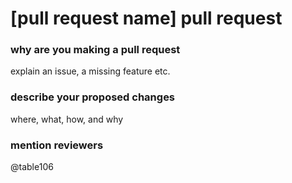 # [pull request name] pull request
### why are you making a pull request
explain an issue, a missing feature etc.
### describe your proposed changes
where, what, how, and why
### mention reviewers
@table106

